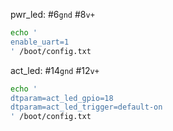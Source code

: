 pwr_led: #6`gnd` #8`v+`
```sh
echo '
enable_uart=1
' /boot/config.txt
```

act_led: #14`gnd` #12`v+`
```sh
echo '
dtparam=act_led_gpio=18
dtparam=act_led_trigger=default-on
' /boot/config.txt
```

